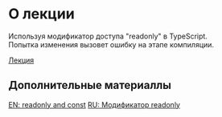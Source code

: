 # О лекции

Используя модификатор доступа "readonly" в TypeScript.  
Попытка изменения вызовет ошибку на этапе компиляции.

[Лекция](https://campfire-school.com/courses/polnyy-kurs-po-typescript-react/episode/40)

## Дополнительные материаллы

[ЕN: readonly and const](https://www.typescriptlang.org/docs/handbook/typescript-in-5-minutes-func.html#readonly-and-const)
[RU: Модификатор readonly](https://scriptdev.ru/guide/027/#readonly_1)